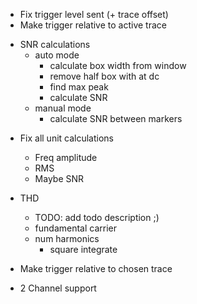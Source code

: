 - Fix trigger level sent (+ trace offset)
- Make trigger relative to active trace

+ SNR calculations
    + auto mode
        + calculate box width from window
        + remove half box with at dc
        + find max peak
        + calculate SNR
    + manual mode
        + calculate SNR between markers

- Fix all unit calculations
    - Freq amplitude
    - RMS
    - Maybe SNR

- THD
    - TODO: add todo description ;)
    - fundamental carrier
    - num harmonics
        - square integrate

- Make trigger relative to chosen trace
- 2 Channel support